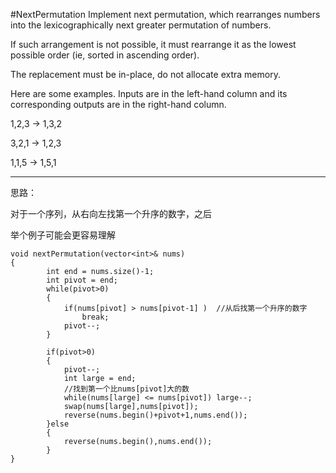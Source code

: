 #NextPermutation
Implement next permutation, which rearranges numbers into the lexicographically next greater permutation of numbers.

If such arrangement is not possible, it must rearrange it as the lowest possible order (ie, sorted in ascending order).

The replacement must be in-place, do not allocate extra memory.

Here are some examples. Inputs are in the left-hand column and its corresponding outputs are in the right-hand column.

1,2,3 → 1,3,2

3,2,1 → 1,2,3

1,1,5 → 1,5,1



---

思路：

对于一个序列，从右向左找第一个升序的数字，之后


举个例子可能会更容易理解
```
void nextPermutation(vector<int>& nums) 
{
        int end = nums.size()-1;
        int pivot = end;
        while(pivot>0)
        {
            if(nums[pivot] > nums[pivot-1] )  //从后找第一个升序的数字
                break;
            pivot--;
        }
        
        if(pivot>0)
        {
            pivot--;
            int large = end;
            //找到第一个比nums[pivot]大的数
            while(nums[large] <= nums[pivot]) large--;  
            swap(nums[large],nums[pivot]);
            reverse(nums.begin()+pivot+1,nums.end());
        }else
        {
            reverse(nums.begin(),nums.end());
        }
}
```